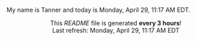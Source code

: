 My name is Tanner and today is Monday, April 29, 11:17 AM EDT.

<p align="center">This <i>README</i> file is generated <b>every 3 hours</b>!</br>Last refresh: Monday, April 29, 11:17 AM EDT<br /></p>
